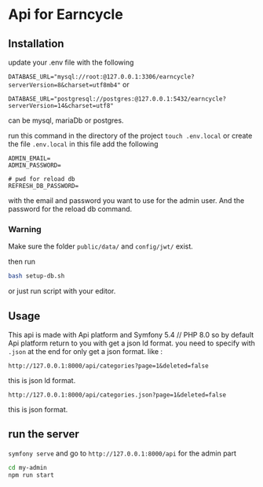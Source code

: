 # Api for Earncycle

## Installation
update your .env file with the following

`DATABASE_URL="mysql://root:@127.0.0.1:3306/earncycle?serverVersion=8&charset=utf8mb4"`
or

`DATABASE_URL="postgresql://postgres:@127.0.0.1:5432/earncycle?serverVersion=14&charset=utf8"`

can be mysql, mariaDb or postgres.

run this command in the directory of the project
`touch .env.local`  or create the file `.env.local`
in this file add the following
```
ADMIN_EMAIL=
ADMIN_PASSWORD=

# pwd for reload db
REFRESH_DB_PASSWORD=
```
with the email and password you want to use for the admin user.
And the password for the reload db command.

### Warning
Make sure the folder `public/data/` and `config/jwt/` exist.


then run
```bash
bash setup-db.sh
```
or just run script with your editor.

## Usage

This api is made with Api platform and Symfony 5.4 // PHP 8.0
so by default Api platform return to you with get a json ld format.
you need to specify with `.json` at the end for only get a json format.
like :
```
http://127.0.0.1:8000/api/categories?page=1&deleted=false
```
this is json ld format. 
```
http://127.0.0.1:8000/api/categories.json?page=1&deleted=false
```
this is json format.

## run the server
```symfony serve```
and go to `http://127.0.0.1:8000/api` 
for the admin part
```bash
cd my-admin
npm run start
```

